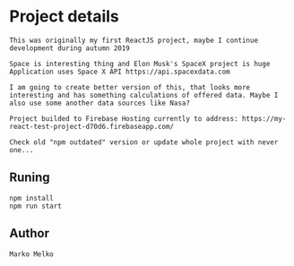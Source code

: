 # Project details

    This was originally my first ReactJS project, maybe I continue development during autumn 2019

    Space is interesting thing and Elon Musk's SpaceX project is huge
    Application uses Space X API https://api.spacexdata.com

    I am going to create better version of this, that looks more interesting and has something calculations of offered data. Maybe I also use some another data sources like Nasa?

    Project builded to Firebase Hosting currently to address: https://my-react-test-project-d70d6.firebaseapp.com/

    Check old "npm outdated" version or update whole project with never one...

## Runing

    npm install
    npm run start

## Author

    Marko Melko
